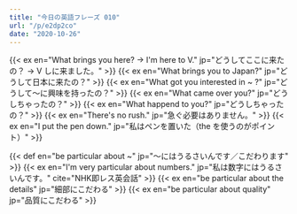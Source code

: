 ```yaml
---
title: "今日の英語フレーズ 010"
url: "/p/e2dp2co"
date: "2020-10-26"
---
```


{{< ex en="What brings you here? → I'm here to V." jp="どうしてここに来たの？ → V しに来ました。" >}}
{{< ex en="What brings you to Japan?" jp="どうして日本に来たの？" >}}
{{< ex en="What got you interested in ~ ?" jp="どうして〜に興味を持ったの？" >}}
{{< ex en="What came over you?" jp="どうしちゃったの？" >}}
{{< ex en="What happend to you?" jp="どうしちゃったの？" >}}
{{< ex en="There's no rush." jp="急ぐ必要はありません。" >}}
{{< ex en="I put the pen down." jp="私はペンを置いた（the を使うのがポイント）" >}}

{{< def en="be particular about ~" jp="〜にはうるさいんです／こだわります" >}}
{{< ex en="I'm very particular about numbers." jp="私は数字にはうるさいんです。" cite="NHK即レス英会話" >}}
{{< ex en="be particular about the details" jp="細部にこだわる" >}}
{{< ex en="be particular about quality" jp="品質にこだわる" >}}


